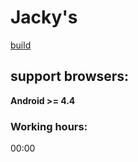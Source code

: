 # Jacky's
[build](http://jackys.wonderbase.ru/)

## support browsers:
**Android >= 4.4**

### Working hours:
00:00